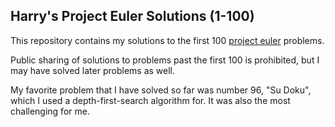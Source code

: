 ## Harry's Project Euler Solutions (1-100)

This repository contains my solutions to the first 100 [project euler](https://projecteuler.net) problems.

Public sharing of solutions to problems past the first 100 is prohibited, but I may have solved later problems as well.

My favorite problem that I have solved so far was number 96, "Su Doku", which I used a depth-first-search algorithm for. It was also the most challenging for me.
